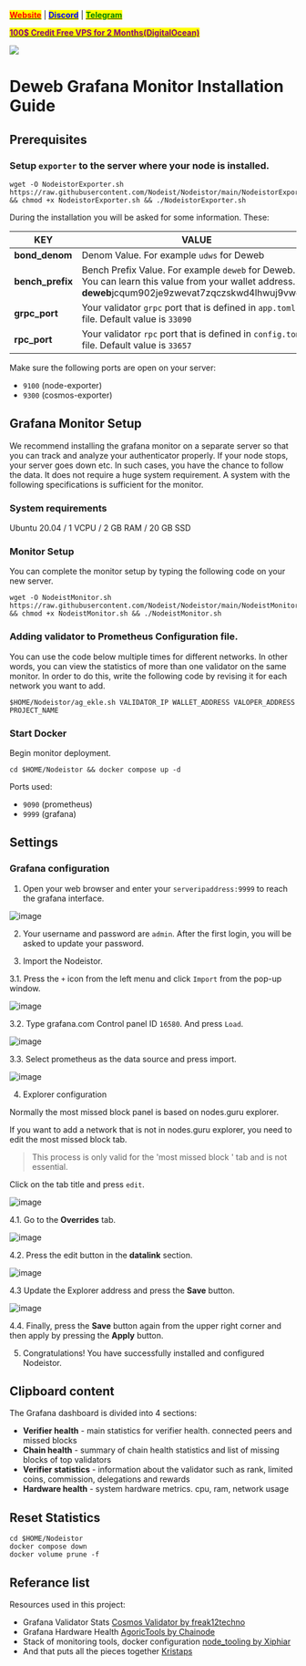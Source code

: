 &#x20;                                                       [<mark style="color:red;">**Website**</mark>](https://nodeist.net/) | [<mark style="color:blue;">**Discord**</mark>](https://discord.gg/ypx7mJ6Zzb) | [<mark style="color:green;">**Telegram**</mark>](https://t.me/noodeist)

&#x20;                                     [<mark style="color:purple;">**100$ Credit Free VPS for 2 Months(DigitalOcean)**</mark>](https://www.digitalocean.com/?refcode=410c988c8b3e&utm_campaign=Referral_Invite&utm_medium=Referral_Program&utm_source=badge)

![](https://i.hizliresim.com/kitpt1x.png)


# Deweb Grafana Monitor Installation Guide
## Prerequisites

### Setup `exporter` to the server where your node is installed.
```
wget -O NodeistorExporter.sh https://raw.githubusercontent.com/Nodeist/Nodeistor/main/NodeistorExporter && chmod +x NodeistorExporter.sh && ./NodeistorExporter.sh
```
During the installation you will be asked for some information. These:

| KEY |VALUE |
|----------|-------------|
| **bond_denom** | Denom Value. For example `udws` for Deweb |
| **bench_prefix** | Bench Prefix Value. For example `deweb` for Deweb. You can learn this value from your wallet address. **deweb**jcqum902je9zwevat7zqczskwd4lhwuj9vwgsu |
| **grpc_port** | Your validator `grpc` port that is defined in `app.toml` file. Default value is `33090` |
| **rpc_port** | Your validator `rpc` port that is defined in `config.toml` file. Default value is `33657` |


Make sure the following ports are open on your server:
- `9100` (node-exporter)
- `9300` (cosmos-exporter)

## Grafana Monitor Setup
We recommend installing the grafana monitor on a separate server so that you can track and analyze your authenticator properly.
If your node stops, your server goes down etc. In such cases, you have the chance to follow the data. It does not require a huge system requirement.
A system with the following specifications is sufficient for the monitor.

### System requirements
Ubuntu 20.04 / 1 VCPU / 2 GB RAM / 20 GB SSD

### Monitor Setup
You can complete the monitor setup by typing the following code on your new server.
```
wget -O NodeistMonitor.sh https://raw.githubusercontent.com/Nodeist/Nodeistor/main/NodeistMonitor && chmod +x NodeistMonitor.sh && ./NodeistMonitor.sh
```

### Adding validator to Prometheus Configuration file.
You can use the code below multiple times for different networks. In other words, you can view the statistics of more than one validator on the same monitor.
In order to do this, write the following code by revising it for each network you want to add.
```
$HOME/Nodeistor/ag_ekle.sh VALIDATOR_IP WALLET_ADDRESS VALOPER_ADDRESS PROJECT_NAME
```


### Start Docker
Begin monitor deployment.
```
cd $HOME/Nodeistor && docker compose up -d
```

Ports used:
- `9090` (prometheus)
- `9999` (grafana)

## Settings

### Grafana configuration
1. Open your web browser and enter your `serveripaddress:9999` to reach the grafana interface.

![image](https://i.hizliresim.com/q5v1rxg.png)

2. Your username and password are `admin`. After the first login, you will be asked to update your password.

3. Import the Nodeistor.

3.1. Press the `+` icon from the left menu and click `Import` from the pop-up window.

![image](https://i.hizliresim.com/g76skvm.png)

3.2. Type grafana.com Control panel ID `16580`. And press `Load`.

![image](https://i.hizliresim.com/2c4ely8.png)

3.3. Select prometheus as the data source and press import.

![image](https://i.hizliresim.com/achuede.png)

4. Explorer configuration

Normally the most missed block panel is based on nodes.guru explorer.

If you want to add a network that is not in nodes.guru explorer, you need to edit the most missed block tab.
> This process is only valid for the 'most missed block ' tab and is not essential.

Click on the tab title and press `edit`.

![image](https://i.hizliresim.com/7g70srb.png)

4.1. Go to the **Overrides** tab.

![image](https://i.hizliresim.com/abdah90.png)

4.2. Press the edit button in the **datalink** section.

![image](https://i.hizliresim.com/gpqoyah.png)

4.3 Update the Explorer address and press the **Save** button.

![image](https://i.hizliresim.com/b1st4xn.png)

4.4. Finally, press the **Save** button again from the upper right corner and then apply by pressing the **Apply** button.

5. Congratulations! You have successfully installed and configured Nodeistor.

## Clipboard content
The Grafana dashboard is divided into 4 sections:
- **Verifier health** - main statistics for verifier health. connected peers and missed blocks
- **Chain health** - summary of chain health statistics and list of missing blocks of top validators
- **Verifier statistics** - information about the validator such as rank, limited coins, commission, delegations and rewards
- **Hardware health** - system hardware metrics. cpu, ram, network usage

## Reset Statistics
```
cd $HOME/Nodeistor
docker compose down
docker volume prune -f
```

## Referance list
Resources used in this project:
- Grafana Validator Stats [Cosmos Validator by freak12techno](https://grafana.com/grafana/dashboards/14914)
- Grafana Hardware Health [AgoricTools by Chainode](https://github.com/Chainode/AgoricTools)
- Stack of monitoring tools, docker configuration [node_tooling by Xiphiar](https://github.com/Xiphiar/node_tooling/)
- And that puts all the pieces together [Kristaps](https://github.com/kj89)
